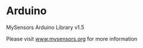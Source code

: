 Arduino
=======

MySensors Arduino Library v1.5

Please visit www.mysensors.org for more information
